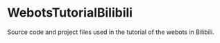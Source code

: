# WebotsTutorialBilibili
Source code and project files used in the tutorial of the webots in Bilibili.
